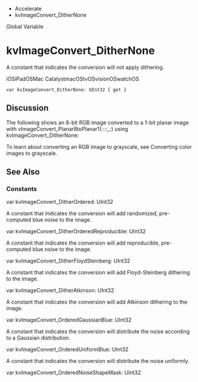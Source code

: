 

- Accelerate
-  kvImageConvert_DitherNone 

Global Variable

# kvImageConvert_DitherNone

A constant that indicates the conversion will not apply dithering.

iOSiPadOSMac CatalystmacOStvOSvisionOSwatchOS

``` source
var kvImageConvert_DitherNone: UInt32 { get }
```

## Discussion

The following shows an 8-bit RGB image converted to a 1-bit planar image with vImageConvert_Planar8toPlanar1(_:_:_:_:_:) using kvImageConvert_DitherNone:

To learn about converting an RGB image to grayscale, see Converting color images to grayscale.

## See Also

### Constants

var kvImageConvert_DitherOrdered: UInt32

A constant that indicates the conversion will add randomized, pre-computed blue noise to the image.

var kvImageConvert_DitherOrderedReproducible: UInt32

A constant that indicates the conversion will add reproducible, pre-computed blue noise to the image.

var kvImageConvert_DitherFloydSteinberg: UInt32

A constant that indicates the conversion will add Floyd-Steinberg dithering to the image.

var kvImageConvert_DitherAtkinson: UInt32

A constant that indicates the conversion will add Atkinson dithering to the image.

var kvImageConvert_OrderedGaussianBlue: UInt32

A constant that indicates the conversion will distribute the noise according to a Gaussian distribution.

var kvImageConvert_OrderedUniformBlue: UInt32

A constant that indicates the conversion will distribute the noise uniformly.

var kvImageConvert_OrderedNoiseShapeMask: UInt32

